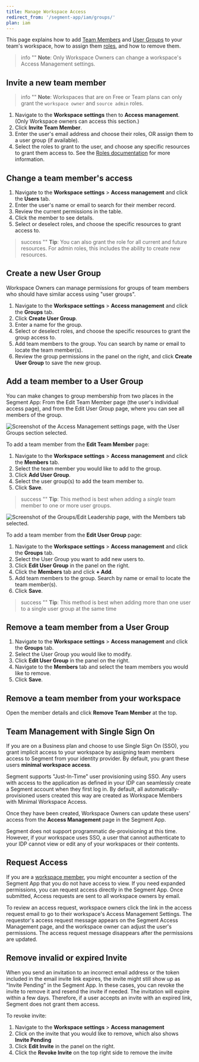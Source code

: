 ```yaml
---
title: Manage Workspace Access
redirect_from: '/segment-app/iam/groups/'
plan: iam
---
```


This page explains how to add [Team Members](/docs/segment-app/iam/concepts/#team-members) and [User Groups](/docs/segment-app/iam/concepts/#user-groups) to your team's workspace, how to assign them [roles](/docs/segment-app/iam/roles), and how to remove them.

> info ""
> **Note**: Only Workspace Owners can change a workspace's Access Management settings.

## Invite a new team member

> info ""
> **Note**: Workspaces that are on Free or Team plans can only grant the `workspace owner` and `source admin` roles.

1. Navigate to the **Workspace settings** then to **Access management**. (Only Workspace owners can access this section.)
2. Click **Invite Team Member**.
3. Enter the user's email address and choose their roles, OR assign them to a user group (if available).
4. Select the roles to grant to the user, and choose any specific resources to grant them access to. See the [Roles documentation](/docs/segment-app/iam/roles/) for more information.

## Change a team member's access

1. Navigate to the **Workspace settings** > **Access management** and click the **Users** tab.
2. Enter the user's name or email to search for their member record.
2. Review the current permissions in the table.
3. Click the member to see details.
4. Select or deselect roles, and choose the specific resources to grant access to.

> success ""
> **Tip**: You can also grant the role for all current and future resources. For admin roles, this includes the ability to create new resources.

## Create a new User Group

Workspace Owners can manage permissions for groups of team members who should have similar access using "user groups".

1. Navigate to the **Workspace settings** > **Access management** and click the **Groups** tab.
2. Click **Create User Group**.
3. Enter a name for the group.
4. Select or deselect roles, and choose the specific resources to grant the group access to.
5. Add team members to the group.
   You can search by name or email to locate the team member(s).
6. Review the group permissions in the panel on the right, and click **Create User Group** to save the new group.

## Add a team member to a User Group

You can make changes to group membership from two places in the Segment App: From the Edit Team Member page (the user's individual access page), and from the Edit User Group page, where you can see all members of the group.

![Screenshot of the Access Management settings page, with the User Groups section selected.](images/user-group-overview.png)

To add a team member from the **Edit Team Member** page:
1. Navigate to the **Workspace settings** > **Access management** and click the **Members** tab.
2. Select the team member you would like to add to the group.
3. Click **Add User Group**.
4. Select the user group(s) to add the team member to.
5. Click **Save**.

> success ""
> **Tip**: This method is best when adding a *single* team member to one or more user groups.

![Screenshot of the Groups/Edit Leadership page, with the Members tab selected.](images/user-group-members.png)

To add a team member from the **Edit User Group** page:
1. Navigate to the **Workspace settings** > **Access management** and click the **Groups** tab.
2. Select the User Group you want to add new users to.
3. Click **Edit User Group** in the panel on the right.
4. Click the **Members** tab and click **+ Add**.
5. Add team members to the group. Search by name or email to locate the team member(s).
6. Click **Save**.

> success ""
> **Tip**: This method is best when adding more than one user to a single user group at the same time

## Remove a team member from a User Group

1. Navigate to the **Workspace settings** > **Access management** and click the **Groups** tab.
2. Select the User Group you would like to modify.
3. Click **Edit User Group** in the panel on the right.
4. Navigate to the **Members** tab and select the team members you would like to remove.
5. Click **Save**.

## Remove a team member from your workspace

Open the member details and click **Remove Team Member** at the top.

## Team Management with Single Sign On

If you are on a Business plan and choose to use Single Sign On (SSO), you grant implicit access to your workspace by assigning team members access to Segment from your identity provider. By default, you grant these users **minimal workspace access**.

Segment supports "Just-In-Time" user provisioning using SSO. Any users with access to the application as defined in your IDP can seamlessly create a Segment account when they first log in. By default, all automatically-provisioned users created this way are created as Workspace Members with Minimal Workspace Access.

Once they have been created, Workspace Owners can update these users' access from the **Access Management** page in the Segment App.

Segment does not support programmatic de-provisioning at this time. However, if your workspace uses SSO, a user that cannot authenticate to your IDP cannot view or edit any of your workspaces or their contents.

## Request Access

If you are a [workspace member](/docs/segment-app/iam/roles), you might encounter a section of the Segment App that you do not have access to view. If you need expanded permissions, you can request access directly in the Segment App. Once submitted, Access requests are sent to all workspace owners by email.

To review an access request, workspace owners click the link in the access request email to go to their workspace's Access Management Settings. The requestor's access request message appears on the Segment Access Management page, and the workspace owner can adjust the user's permissions. The access request message disappears after the permissions are updated.

## Remove invalid or expired Invite

When you send an invitation to an incorrect email address or the token included in the email invite link expires, the invite might still show up as "Invite Pending" in the Segment App. In these cases, you can revoke the invite to remove it and resend the invite if needed. The invitation will expire within a few days. Therefore, if a user accepts an invite with an expired link, Segment does not grant them access. 

To revoke invite:
1. Navigate to the **Workspace settings** > **Access management**
2. Click on the invite that you would like to remove, which also shows **Invite Pending**
3. Click **Edit Invite** in the panel on the right.
4. Click the **Revoke Invite** on the top right side to remove the invite
